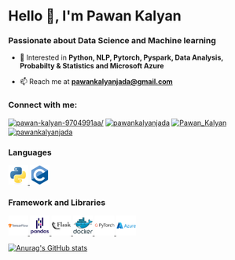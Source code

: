 <h1 align="left">Hello 👋, I'm Pawan Kalyan</h1>
<h3 align="left">Passionate about Data Science and Machine learning</h3>

- 💬 Interested in **Python, NLP, Pytorch, Pyspark, Data Analysis, Probabilty & Statistics and Microsoft Azure**

- 📫 Reach me at **pawankalyanjada@gmail.com**

<h3 align="left">Connect with me:</h3>
<p align="left">
<a href="https://www.linkedin.com/in/pawan-kalyan-9704991aa/" target="blank"><img align="center" src="https://raw.githubusercontent.com/rahuldkjain/github-profile-readme-generator/master/src/images/icons/Social/linked-in-alt.svg" alt="pawan-kalyan-9704991aa/" height="30" width="40" /></a>
<a href="https://www.hackerrank.com/pawankalyanjada" target="blank"><img align="center" src="https://raw.githubusercontent.com/rahuldkjain/github-profile-readme-generator/master/src/images/icons/Social/hackerrank.svg" alt="pawankalyanjada" height="30" width="40" /></a>
<a href="https://leetcode.com/Pawan_Kalyan/" target="blank"><img align="center" src="https://raw.githubusercontent.com/rahuldkjain/github-profile-readme-generator/master/src/images/icons/Social/leet-code.svg" alt="Pawan_Kalyan" height="30" width="40" /></a>
<a href="https://auth.geeksforgeeks.org/user/pawankalyanjada/profile" target="blank"><img align="center" src="https://raw.githubusercontent.com/rahuldkjain/github-profile-readme-generator/master/src/images/icons/Social/geeks-for-geeks.svg" alt="pawankalyanjada" height="30" width="40" /></a>
</p>

<h3 align="left">Languages</h3>
<p align="left"> 
<a href="https://docs.python.org/3/tutorial/index.html" target="_blank"> <img src="https://github.com/devicons/devicon/blob/master/icons/python/python-original.svg" alt="Python" width="40" height="40"/> </a>
<a href="https://www.cprogramming.com/" target="_blank"> <img src="https://raw.githubusercontent.com/devicons/devicon/master/icons/c/c-original.svg" alt="C" width="40" height="40"/> </a>

  
<h3 align="left">Framework and Libraries</h3>
<a href="https://www.tensorflow.org/api_docs" target="_blank"> <img src="https://github.com/devicons/devicon/blob/master/icons/tensorflow/tensorflow-original-wordmark.svg" alt="react" width="40" height="40"/> </a> 
<a href="https://pandas.pydata.org/docs/" target="_blank"> <img src="https://github.com/devicons/devicon/blob/master/icons/pandas/pandas-original-wordmark.svg" width="40" height="40"/> </a> 
<a href="https://flask.palletsprojects.com/en/2.1.x/" target="_blank"> <img src="https://github.com/devicons/devicon/blob/master/icons/flask/flask-original-wordmark.svg" alt="nodejs" width="40" height="40"/> </a> 
<a href="https://docs.docker.com/" target="_blank"> <img src="https://github.com/devicons/devicon/blob/master/icons/docker/docker-original-wordmark.svg" alt="express" width="40" height="40"/> </a> 
<a href="https://pytorch.org/docs/stable/index.html" target="_blank"> <img src="https://github.com/devicons/devicon/blob/master/icons/pytorch/pytorch-original-wordmark.svg" alt="express" width="40" height="40"/> </a>
<a href="https://docs.microsoft.com/en-us/azure/developer/" target="_blank"> <img src="https://github.com/devicons/devicon/blob/master/icons/azure/azure-original-wordmark.svg" alt="express" width="40" height="40"/> </a> 
  



[![Anurag's GitHub stats](https://github-readme-stats.vercel.app/api?username=JadaPawanKalyan&count_private=true&theme=cobalt)](#)


<!--
**JadaPawanKalyan/JadaPawanKalyan** is a ✨ _special_ ✨ repository because its `README.md` (this file) appears on your GitHub profile.

Here are some ideas to get you started:

- 🔭 I’m currently working on ...
- 🌱 I’m currently learning ...
- 👯 I’m looking to collaborate on ...
- 🤔 I’m looking for help with ...
- 💬 Ask me about ...
- 📫 How to reach me: ...
- 😄 Pronouns: ...
- ⚡ Fun fact: ...
-->
